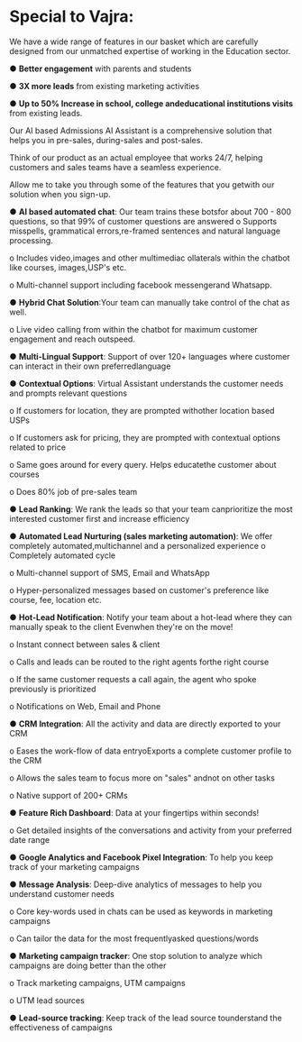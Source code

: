 # Special to Vajra:

We have a wide range of features in our basket which are carefully designed from our unmatched expertise of working in the Education sector.

● **Better engagement** with parents and students

● **3X more leads** from existing marketing activities

● **Up   to   50%   Increase   in   school,   college   andeducational institutions visits** from existing leads.

Our AI based Admissions AI Assistant is a comprehensive solution that helps you in pre-sales, during-sales and post-sales.

Think of our product as an actual employee that works 24/7, helping customers and sales teams have a seamless experience.

Allow me to take you through some of the features that you getwith our solution when you sign-up.

● **AI based automated chat**: Our team trains these botsfor about 700 - 800 questions, so that 99% of customer questions are answered 
  o Supports   misspells,   grammatical   errors,re-framed sentences and        natural language processing.

  o Includes video,images and other       multimediac ollaterals within the     chatbot like courses, images,USP's    etc.

  o Multi-channel support including facebook messengerand Whatsapp.
  
● **Hybrid Chat Solution**:Your team   can manually take control of the chat as well.

 o  Live video calling from within  the chatbot for maximum customer       engagement and reach outspeed.

● **Multi-Lingual Support**: Support of over 120+ languages where   customer   can   interact   in   their   own   preferredlanguage

● **Contextual Options**:  Virtual Assistant understands the customer needs and prompts relevant questions

 o If   customers  for   location,   they  are  prompted  withother location based USPs 

 o If customers ask for pricing, they are prompted with contextual options related to price

 o Same goes around for every query. Helps educatethe customer about courses
 
 o Does 80% job of pre-sales team

● **Lead Ranking**: We rank the leads so that your team canprioritize the most interested customer first and increase efficiency

● **Automated   Lead   Nurturing   (sales   marketing automation)**:   We   offer   completely   automated,multichannel and a personalized experience 
   o Completely automated cycle

   o Multi-channel support of SMS, Email and WhatsApp
   
   o Hyper-personalized messages based on customer's preference like course, fee, location etc.
   
● **Hot-Lead Notification**:  Notify your team about a hot-lead where they can manually speak to the client Evenwhen they're on the move!

 o Instant connect between sales & client

 o Calls and leads can be routed to the right agents forthe right course

 o If the same customer requests a call again, the agent who spoke previously is prioritized

 o Notifications on Web, Email and Phone 
 
● **CRM Integration**: All the activity and data are directly exported to your CRM

  o Eases the work-flow of data entryoExports a complete customer profile to the CRM

  o Allows the sales team to focus more on "sales" andnot on other tasks

  o Native support of 200+ CRMs

● **Feature Rich Dashboard**: Data at your fingertips within seconds!

 o Get   detailed   insights   of   the   conversations   and activity from your preferred date range
 
● **Google Analytics and Facebook Pixel Integration**: To help you keep track of your marketing campaigns

● **Message Analysis**: Deep-dive analytics of messages to help you understand customer needs

  o Core key-words used in chats can be used as keywords in marketing campaigns

  o Can tailor the data for the most frequentlyasked questions/words
 
● **Marketing campaign tracker**:  One   stop   solution   to analyze which campaigns are doing better than the other

  o Track marketing campaigns, UTM campaigns

  o UTM lead sources

● **Lead-source tracking**: Keep track of the lead source tounderstand the effectiveness of campaigns